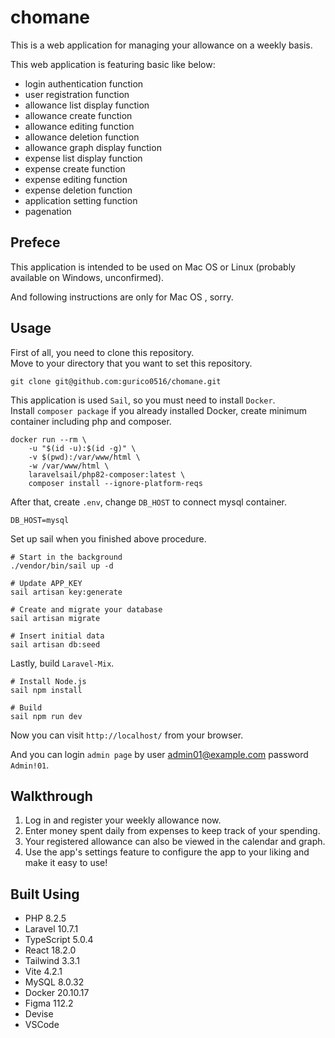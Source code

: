 # chomane

This is a web application for managing your allowance on a weekly basis.

This web application is featuring basic like below:

* login authentication function
* user registration function
* allowance list display function
* allowance create function
* allowance editing function
* allowance deletion function
* allowance graph display function
* expense list display function
* expense create function
* expense editing function
* expense deletion function
* application setting function
* pagenation

## Prefece

This application is intended to be used on Mac OS  or Linux (probably available on Windows, unconfirmed).

And following instructions are only for Mac OS , sorry.

## Usage
First of all, you need to clone this repository.  
Move to your directory that you want to set this repository.
```
git clone git@github.com:gurico0516/chomane.git
```

This application is used `Sail`, so you must need to install `Docker`.  
Install `composer package` if you already installed Docker, create minimum container including php and composer.
```
docker run --rm \
    -u "$(id -u):$(id -g)" \
    -v $(pwd):/var/www/html \
    -w /var/www/html \
    laravelsail/php82-composer:latest \
    composer install --ignore-platform-reqs
```

After that, create `.env`, change `DB_HOST` to connect mysql container.
```
DB_HOST=mysql
```

Set up sail when you finished above procedure.
```
# Start in the background
./vendor/bin/sail up -d

# Update APP_KEY
sail artisan key:generate

# Create and migrate your database
sail artisan migrate

# Insert initial data
sail artisan db:seed
```

Lastly, build `Laravel-Mix`.
```
# Install Node.js
sail npm install

# Build
sail npm run dev
```

Now you can visit `http://localhost/` from your browser.  

And you can login `admin page` by user admin01@example.com password `Admin!01`.

## Walkthrough
1. Log in and register your weekly allowance now.
2. Enter money spent daily from expenses to keep track of your spending.
3. Your registered allowance can also be viewed in the calendar and graph.
4. Use the app's settings feature to configure the app to your liking and make it easy to use!

## Built Using
* PHP 8.2.5
* Laravel 10.7.1
* TypeScript 5.0.4
* React 18.2.0
* Tailwind 3.3.1
* Vite 4.2.1
* MySQL 8.0.32
* Docker 20.10.17
* Figma 112.2
* Devise
* VSCode
